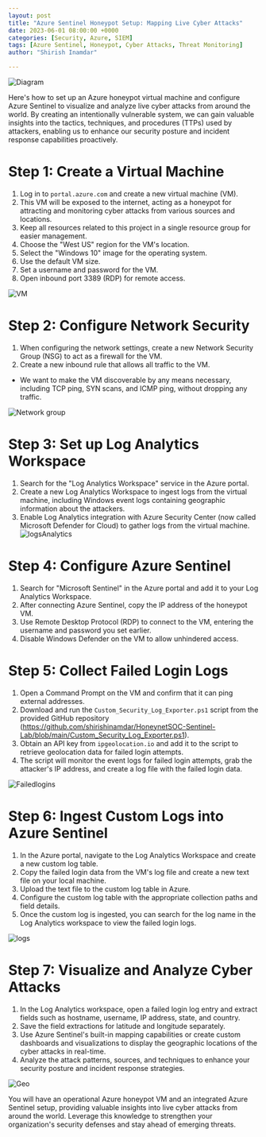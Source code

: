 ```yaml
---
layout: post
title: "Azure Sentinel Honeypot Setup: Mapping Live Cyber Attacks"
date: 2023-06-01 08:00:00 +0000
categories: [Security, Azure, SIEM]
tags: [Azure Sentinel, Honeypot, Cyber Attacks, Threat Monitoring]
author: "Shirish Inamdar"

---
```

![Diagram](https://miro.medium.com/v2/resize:fit:828/format:webp/0*jz0J7MsU_MFhrhWJ.gif)

Here's how to set up an Azure honeypot virtual machine and configure Azure Sentinel to visualize and analyze live cyber attacks from around the world. By creating an intentionally vulnerable system, we can gain valuable insights into the tactics, techniques, and procedures (TTPs) used by attackers, enabling us to enhance our security posture and incident response capabilities proactively.

# Step 1: Create a Virtual Machine

1. Log in to `portal.azure.com` and create a new virtual machine (VM).
2. This VM will be exposed to the internet, acting as a honeypot for attracting and monitoring cyber attacks from various sources and locations.
3. Keep all resources related to this project in a single resource group for easier management.
4. Choose the "West US" region for the VM's location.
5. Select the "Windows 10" image for the operating system.
6. Use the default VM size.
7. Set a username and password for the VM.
8. Open inbound port 3389 (RDP) for remote access.

 ![VM](https://miro.medium.com/v2/resize:fit:828/format:webp/0*klOdx1Z-qFaz3x8S)

# Step 2: Configure Network Security

1. When configuring the network settings, create a new Network Security Group (NSG) to act as a firewall for the VM.
2. Create a new inbound rule that allows all traffic to the VM.
  - We want to make the VM discoverable by any means necessary, including TCP ping, SYN scans, and ICMP ping, without dropping any traffic.

![Network group](https://miro.medium.com/v2/resize:fit:1400/format:webp/0*7XfAjjdFgUeoq94Z)

# Step 3: Set up Log Analytics Workspace

1. Search for the "Log Analytics Workspace" service in the Azure portal.
2. Create a new Log Analytics Workspace to ingest logs from the virtual machine, including Windows event logs containing geographic information about the attackers.
3. Enable Log Analytics integration with Azure Security Center (now called Microsoft Defender for Cloud) to gather logs from the virtual machine.
![logsAnalytics](https://miro.medium.com/v2/resize:fit:828/format:webp/0*U--bYvePeI2JGYus)

# Step 4: Configure Azure Sentinel

1. Search for "Microsoft Sentinel" in the Azure portal and add it to your Log Analytics Workspace.
2. After connecting Azure Sentinel, copy the IP address of the honeypot VM.
3. Use Remote Desktop Protocol (RDP) to connect to the VM, entering the username and password you set earlier.
4. Disable Windows Defender on the VM to allow unhindered access.


# Step 5: Collect Failed Login Logs

1. Open a Command Prompt on the VM and confirm that it can ping external addresses.
2. Download and run the `Custom_Security_Log_Exporter.ps1` script from the provided GitHub repository (https://github.com/shirishinamdar/HoneynetSOC-Sentinel-Lab/blob/main/Custom_Security_Log_Exporter.ps1).
3. Obtain an API key from `ipgeolocation.io` and add it to the script to retrieve geolocation data for failed login attempts.
4. The script will monitor the event logs for failed login attempts, grab the attacker's IP address, and create a log file with the failed login data.
   

![Failedlogins](https://miro.medium.com/v2/resize:fit:828/format:webp/0*egvyrARViWdLvYJO)

# Step 6: Ingest Custom Logs into Azure Sentinel

1. In the Azure portal, navigate to the Log Analytics Workspace and create a new custom log table.
2. Copy the failed login data from the VM's log file and create a new text file on your local machine.
3. Upload the text file to the custom log table in Azure.
4. Configure the custom log table with the appropriate collection paths and field details.
5. Once the custom log is ingested, you can search for the log name in the Log Analytics workspace to view the failed login logs.

![logs](https://miro.medium.com/v2/resize:fit:828/format:webp/0*vYawkQBXnKqKxJCj)

# Step 7: Visualize and Analyze Cyber Attacks

1. In the Log Analytics workspace, open a failed login log entry and extract fields such as hostname, username, IP address, state, and country.
2. Save the field extractions for latitude and longitude separately.
3. Use Azure Sentinel's built-in mapping capabilities or create custom dashboards and visualizations to display the geographic locations of the cyber attacks in real-time.
4. Analyze the attack patterns, sources, and techniques to enhance your security posture and incident response strategies.

![Geo](https://miro.medium.com/v2/resize:fit:828/format:webp/0*GCfEAtQ4V4ilriMv)

You will have an operational Azure honeypot VM and an integrated Azure Sentinel setup, providing valuable insights into live cyber attacks from around the world. Leverage this knowledge to strengthen your organization's security defenses and stay ahead of emerging threats.